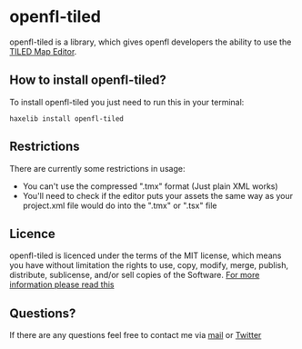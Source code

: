 openfl-tiled
=========

openfl-tiled is a library, which gives openfl developers the ability to use the [TILED Map Editor](http://www.mapeditor.org/).

How to install openfl-tiled?
--------------------------

To install openfl-tiled you just need to run this in your terminal:
	
	haxelib install openfl-tiled
	

Restrictions
-----------------

There are currently some restrictions in usage:

- You can't use the compressed ".tmx" format (Just plain XML works)
- You'll need to check if the editor puts your assets the same way as your project.xml file would do into the ".tmx" or ".tsx" file

Licence
----------------

openfl-tiled is licenced under the terms of the MIT license, which means you have without limitation the rights to use, copy, modify, merge, publish, distribute, sublicense, and/or sell copies of the Software. [For more information please read this](http://opensource.org/licenses/MIT)

Questions?
-----------------

If there are any questions feel free to contact me via [mail](mailto:ikasoki@gmail.com) or [Twitter](https://twitter.com/Kasoki)
